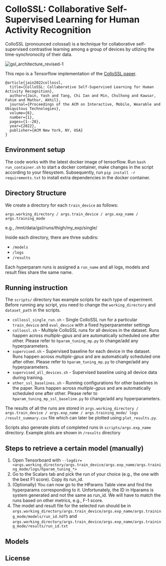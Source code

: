 # ColloSSL: Collaborative Self-Supervised Learning for Human Activity Recognition

ColloSSL (pronounced colossal) is a technique for collaborative self-supervised contrastive learning among a group of devices by utlizing the time-synchronocity of their data. 


![gsl_architecture_revised-1](https://user-images.githubusercontent.com/34444901/163887816-98981dc3-96e3-41d4-83bc-243359990756.png)



This repo is a Tensorflow implementation of the [ColloSSL paper](https://arxiv.org/pdf/2202.00758.pdf). 
```
@article{jain2022collossl,
  title={ColloSSL: Collaborative Self-Supervised Learning for Human Activity Recognition},
  author={Jain, Yash and Tang, Chi Ian and Min, Chulhong and Kawsar, Fahim and Mathur, Akhil},
  journal={Proceedings of the ACM on Interactive, Mobile, Wearable and Ubiquitous Technologies},
  volume={6},
  number={1},
  pages={1--28},
  year={2022},
  publisher={ACM New York, NY, USA}
}
```

## Environment setup

The code works with the latest docker image of tensorflow. Run  `bash run_container.sh` to start a docker container, make changes in the script according to your filesystem. Subsequently, run `pip install -r requirements.txt` to install extra dependencies in the docker container.

## Directory Structure
We create a directory for each `train_device` as follows:

`args.working_directory / args.train_device / args.exp_name / args.training_mode`

e.g., /mnt/data/gsl/runs/thigh/my_exp/single/


Inside each directory, there are three subdirs:

* `/models`
* `/logs`
* `/results`

Each hyperparam runs is assigned a `run_name` and all logs, models and result files share the same name. 

## Running instruction
The `scripts/` directory has example scripts for each type of experiment. Before running any script, you need to change the `working_directory` and `dataset_path` in the scripts.

* `collossl_single_run.sh` - Single ColloSSL run for a particular `train_device` and `eval_device` with a fixed hyperparameter settings
* `collossl.sh` - Multiple ColloSSL runs for all devices in the dataset. Runs happen across *multiple-gpus* and are automatically scheduled one after other. Please refer to `hparam_tuning_mp.py` to change/add any hyperparameters.
* `supervised.sh` - Supervised baseline for each device in the dataset. Runs happen across *multiple-gpus* and are automatically scheduled one after other. Please refer to `hparam_tuning_mp.py` to change/add any hyperparameters.
* `supervised_all_devices.sh` - Supervised baseline using all device data during training.
* `other_ssl_baselines.sh` - Running configurations for other baselines in the paper. Runs happen across *multiple-gpus* and are automatically scheduled one after other. Please refer to `hparam_tuning_mp_ssl_baseline.py` to change/add any hyperparameters.

The results of all the runs are stored in `args.working_directory / args.train_device / args.exp_name / args.training_mode/ logs /result_summary.csv` file which can later be plotted using `plot_results.py`. 

Scripts also generate plots of completed runs in `scripts/args.exp_name` directory. Example plots are shown in `/results` directory


## Steps to retrieve a certain model (manually) 

1) Open Tensorboard with `--logdir=<args.working_directory/args.train_device/args.exp_name/args.training_mode/logs/hparam_tuning_*>`
2) Go to the Scalars tab and pick the run of your choice (e.g., the one with the best F1 score). Copy its run_id. 
3) (Optionally) You can now go to the HParams Table view and find the hyperparams corresponding to it. Unfortunately, the ID in Hparams is system generated and not the same as run_id. We will have to match the runs based on other metrics, e.g., F-1 score.
4) The model and result file for the selected run should be in `args.working_directory/args.train_device/args.exp_name/args.training_mode/models/run_id.hdf5` and `args.working_directory/args.train_device/args.exp_name/args.training_mode/results/run_id.txt`   

## Models


## License
